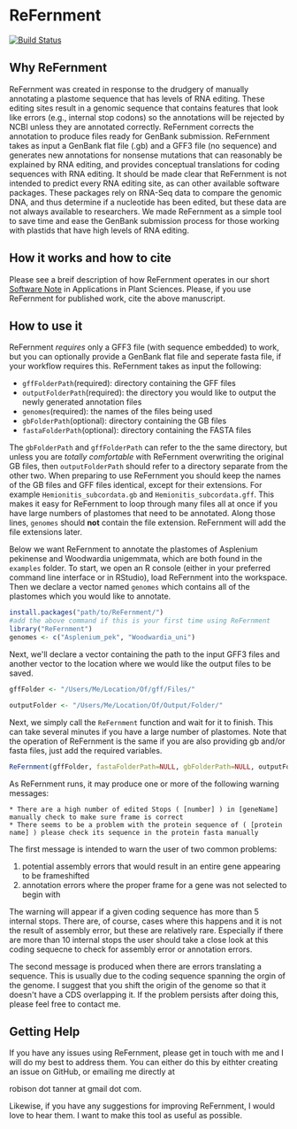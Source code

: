 # ReFernment
[![Build Status](https://travis-ci.com/TARobison/ReFernment.svg?token=q2xtkzWBws7Qp6deSQsN&branch=master)](https://travis-ci.com/TARobison/ReFernment)

## Why ReFernment
ReFernment was created in response to the drudgery of manually annotating a plastome sequence that has levels of RNA editing. These editing sites result in a genomic sequence that contains features that look like errors (e.g., internal stop codons) so the annotations will be rejected by NCBI unless they are annotated correctly. ReFernment corrects the annotation to produce files ready for GenBank submission. ReFernment takes as input a GenBank flat file (.gb) and a GFF3 file (no sequence) and generates new annotations for nonsense mutations that can reasonably be explained by RNA editing, and provides conceptual translations for coding sequences with RNA editing. 
It should be made clear that ReFernment is not intended to predict every RNA editing site, as can other available software packages. These packages rely on RNA-Seq data to compare the genomic DNA, and thus determine if a nucleotide has been edited, but these data are not always available to researchers. We made ReFernment as a simple tool to save time and ease the GenBank submission process for those working with plastids that have high levels of RNA editing. 

## How it works and how to cite
Please see a breif description of how ReFernment operates in our short [Software Note](https://doi.org/10.1002/aps3.1216) in Applications in Plant Sciences. Please, if you use ReFernment for published work, cite the above manuscript.  

## How to use it
ReFernment *requires* only a GFF3 file (with sequence embedded) to work, but you can optionally provide a GenBank flat file and seperate fasta file, if your workflow requires this. ReFernment takes as input the following:

* `gffFolderPath`(required): directory containing the GFF files 
* `outputFolderPath`(required): the directory you would like to output the newly generated annotation files
* `genomes`(required): the names of the files being used
* `gbFolderPath`(optional): directory containing the GB files
* `fastaFolderPath`(optional): directory containing the FASTA files

The `gbFolderPath` and `gffFolderPath` can refer to the the same directory, but unless you are *totally comfortable* with ReFernment overwriting the original GB files, then `outputFolderPath` should refer to a directory separate from the other two. When preparing to use ReFernment you should keep the names of the GB files and GFF files identical, except for their extensions. For example `Hemionitis_subcordata.gb` and `Hemionitis_subcordata.gff`. This makes it easy for ReFernment to loop through many files all at once if you have large numbers of plastomes that need to be annotated. Along those lines, `genomes` should **not** contain the file extension. ReFernment will add the file extensions later.

Below we want ReFernment to annotate the plastomes of Asplenium pekinense and Woodwardia unigemmata, which are both found in the `examples` folder. To start, we open an R console (either in your preferred command line interface or in RStudio), load ReFernment into the workspace. Then we declare a vector named `genomes` which contains all of the plastomes which you would like to annotate. 

```r
install.packages("path/to/ReFernment/")
#add the above command if this is your first time using ReFernment
library("ReFernment")
genomes <- c("Asplenium_pek", "Woodwardia_uni")
```
Next, we'll declare a vector containing the path to the input GFF3 files and another vector to the location where we would like the output files to be saved. 

```r
gffFolder <- "/Users/Me/Location/Of/gff/Files/"

outputFolder <- "/Users/Me/Location/Of/Output/Folder/"
```

Next, we simply call the `ReFernment` function and wait for it to finish. This can take several minutes if you have a large number of plastomes. Note that the operation of ReFernment is the same if you are also providing gb and/or fasta files, just add the required variables. 

```r
ReFernment(gffFolder, fastaFolderPath=NULL, gbFolderPath=NULL, outputFolder, genomes)
```
As ReFernment runs, it may produce one or more of the following warning messages:

```
* There are a high number of edited Stops ( [number] ) in [geneName] manually check to make sure frame is correct
* There seems to be a problem with the protein sequence of ( [protein name] ) please check its sequence in the protein fasta manually
```

The first message is intended to warn the user of two common problems:

1. potential assembly errors that would result in an entire gene appearing to be frameshifted
2. annotation errors where the proper frame for a gene was not selected to begin with

The warning will appear if a given coding sequence has more than 5 internal stops. There are, of course, cases where this happens and it is not the result of assembly error, but these are relatively rare. Especially if there are more than 10 internal stops the user should take a close look at this coding sequecne to check for assembly error or annotation errors. 

The second message is produced when there are errors translating a sequence. This is usually due to the coding sequence spanning the orgin of the genome. I suggest that you shift the origin of the genome so that it doesn't have a CDS overlapping it. If the problem persists after doing this, please feel free to contact me. 

## Getting Help
If  you have any issues using ReFernment, please get in touch with me and I will do my best to address them. You can either do this by eithter creating an issue on GitHub, or emailing me directly at 

robison dot tanner at gmail dot com. 

Likewise, if you have any suggestions for improving ReFernment, I would love to hear them. I want to make this tool as useful as possible. 
